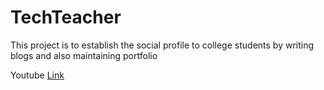 # TechTeacher
This project is to establish the social profile to college students by writing blogs and also maintaining portfolio


Youtube [Link](https://youtu.be/UUQQI9StMQI)
